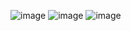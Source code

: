 ![image](https://github.com/user-attachments/assets/9aeafe14-5df1-44ef-8f94-cf947b6d150a)
![image](https://github.com/user-attachments/assets/867b7932-74dd-4c45-ae47-be3d30cf8ee1)
![image](https://github.com/user-attachments/assets/25b4cfe1-fdf0-4452-9003-14dfc7fee237)
